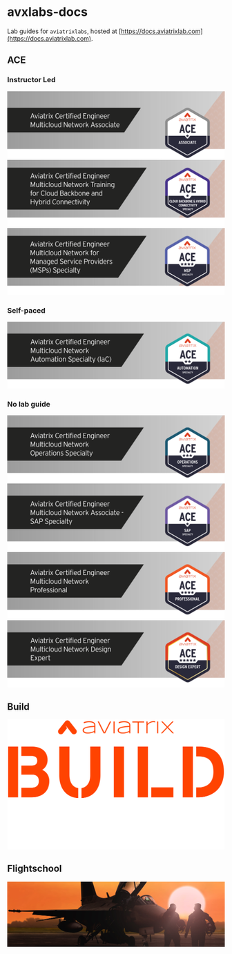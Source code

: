 # avxlabs-docs

Lab guides for `aviatrixlabs`, hosted at [https://docs.aviatrixlab.com](https://docs.aviatrixlab.com).

## ACE

### Instructor Led

[![Associate](_logos/ace_associate_banner.png)](https://docs.aviatrixlab.com/ace-associate)
[![Backbone](_logos/ace_backbone_banner.png)](https://docs.aviatrixlab.com/ace-backbone)
[![MSP](_logos/ace_msp_banner.png)](https://docs.aviatrixlab.com/ace-msp)

### Self-paced

![Automation](_logos/ace_automation_banner.png)

### No lab guide

![Operations](_logos/ace_operations_banner.png)
![SAP](_logos/ace_sap_banner.png)
![Pro](_logos/ace_professional_banner.png)
![Design Expert](_logos/ace_de_banner.png)

## Build

[![Build](_logos/build.png)](https://docs.aviatrixlab.com/build)

## Flightschool

[![Flightschool](_logos/flightschool.png)](https://docs.aviatrixlab.com/flightschool)
